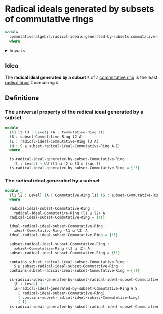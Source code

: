 # Radical ideals generated by subsets of commutative rings

```agda
module
  commutative-algebra.radical-ideals-generated-by-subsets-commutative-rings
  where
```

<details><summary>Imports</summary>

```agda
open import commutative-algebra.commutative-rings
open import commutative-algebra.ideals-commutative-rings
open import commutative-algebra.ideals-generated-by-subsets-commutative-rings
open import commutative-algebra.radical-ideals-commutative-rings
open import commutative-algebra.radicals-of-ideals-commutative-rings
open import commutative-algebra.subsets-commutative-rings

open import foundation.subtypes
open import foundation.universe-levels
```

</details>

## Idea

The **radical ideal generated by a subset** `S` of a
[commutative ring](commutative-algebra.commutative-rings.md) is the least
[radical ideal](commutative-algebra.radical-ideals-commutative-rings.md) `I`
containing `S`.

## Definitions

### The universal property of the radical ideal generated by a subset

```agda
module _
  {l1 l2 l3 : Level} (A : Commutative-Ring l1)
  (S : subset-Commutative-Ring l2 A)
  (I : radical-ideal-Commutative-Ring l3 A)
  (H : S ⊆ subset-radical-ideal-Commutative-Ring A I)
  where

  is-radical-ideal-generated-by-subset-Commutative-Ring :
    (l : Level) → UU (l1 ⊔ l2 ⊔ l3 ⊔ lsuc l)
  is-radical-ideal-generated-by-subset-Commutative-Ring = {!!}
```

### The radical ideal generated by a subset

```agda
module _
  {l1 l2 : Level} (A : Commutative-Ring l1) (S : subset-Commutative-Ring l2 A)
  where

  radical-ideal-subset-Commutative-Ring :
    radical-ideal-Commutative-Ring (l1 ⊔ l2) A
  radical-ideal-subset-Commutative-Ring = {!!}

  ideal-radical-ideal-subset-Commutative-Ring :
    ideal-Commutative-Ring (l1 ⊔ l2) A
  ideal-radical-ideal-subset-Commutative-Ring = {!!}

  subset-radical-ideal-subset-Commutative-Ring :
    subset-Commutative-Ring (l1 ⊔ l2) A
  subset-radical-ideal-subset-Commutative-Ring = {!!}

  contains-subset-radical-ideal-subset-Commutative-Ring :
    S ⊆ subset-radical-ideal-subset-Commutative-Ring
  contains-subset-radical-ideal-subset-Commutative-Ring = {!!}

  is-radical-ideal-generated-by-subset-radical-ideal-subset-Commutative-Ring :
    {l : Level} →
    is-radical-ideal-generated-by-subset-Commutative-Ring A S
      ( radical-ideal-subset-Commutative-Ring)
      ( contains-subset-radical-ideal-subset-Commutative-Ring)
      ( l)
  is-radical-ideal-generated-by-subset-radical-ideal-subset-Commutative-Ring = {!!}
```
